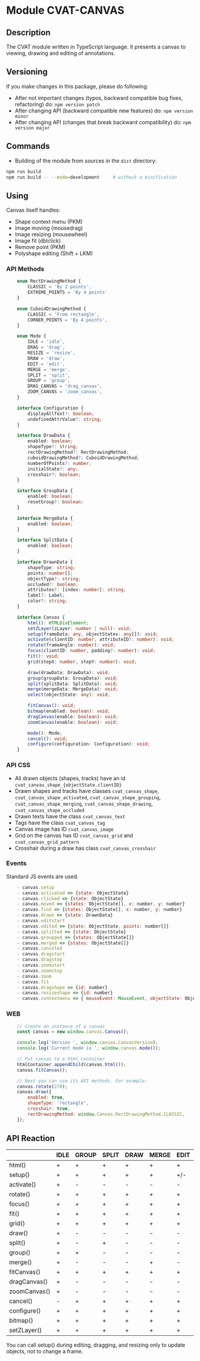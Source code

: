# Module CVAT-CANVAS

## Description
The CVAT module written in TypeScript language.
It presents a canvas to viewing, drawing and editing of annotations.

## Versioning
If you make changes in this package, please do following:

- After not important changes (typos, backward compatible bug fixes, refactoring) do: ``npm version patch``
- After changing API (backward compatible new features) do: ``npm version minor``
- After changing API (changes that break backward compatibility) do: ``npm version major``

## Commands
- Building of the module from sources in the ```dist``` directory:

```bash
npm run build
npm run build -- --mode=development     # without a minification
```

## Using

Canvas itself handles:
- Shape context menu (PKM)
- Image moving (mousedrag)
- Image resizing (mousewheel)
- Image fit (dblclick)
- Remove point (PKM)
- Polyshape editing (Shift + LKM)

### API Methods

```ts
    enum RectDrawingMethod {
        CLASSIC = 'By 2 points',
        EXTREME_POINTS = 'By 4 points'
    }

    enum CuboidDrawingMethod {
        CLASSIC = 'From rectangle',
        CORNER_POINTS = 'By 4 points',
    }

    enum Mode {
        IDLE = 'idle',
        DRAG = 'drag',
        RESIZE = 'resize',
        DRAW = 'draw',
        EDIT = 'edit',
        MERGE = 'merge',
        SPLIT = 'split',
        GROUP = 'group',
        DRAG_CANVAS = 'drag_canvas',
        ZOOM_CANVAS = 'zoom_canvas',
    }

    interface Configuration {
        displayAllText?: boolean;
        undefinedAttrValue?: string;
    }

    interface DrawData {
        enabled: boolean;
        shapeType?: string;
        rectDrawingMethod?: RectDrawingMethod;
        cuboidDrawingMethod?: CuboidDrawingMethod;
        numberOfPoints?: number;
        initialState?: any;
        crosshair?: boolean;
    }

    interface GroupData {
        enabled: boolean;
        resetGroup?: boolean;
    }

    interface MergeData {
        enabled: boolean;
    }

    interface SplitData {
        enabled: boolean;
    }

    interface DrawnData {
        shapeType: string;
        points: number[];
        objectType?: string;
        occluded?: boolean;
        attributes?: [index: number]: string;
        label?: Label;
        color?: string;
    }

    interface Canvas {
        html(): HTMLDivElement;
        setZLayer(zLayer: number | null): void;
        setup(frameData: any, objectStates: any[]): void;
        activate(clientID: number, attributeID?: number): void;
        rotate(frameAngle: number): void;
        focus(clientID: number, padding?: number): void;
        fit(): void;
        grid(stepX: number, stepY: number): void;

        draw(drawData: DrawData): void;
        group(groupData: GroupData): void;
        split(splitData: SplitData): void;
        merge(mergeData: MergeData): void;
        select(objectState: any): void;

        fitCanvas(): void;
        bitmap(enabled: boolean): void;
        dragCanvas(enable: boolean): void;
        zoomCanvas(enable: boolean): void;

        mode(): Mode;
        cancel(): void;
        configure(configuration: Configuration): void;
    }
```

### API CSS

- All drawn objects (shapes, tracks) have an id ```cvat_canvas_shape_{objectState.clientID}```
- Drawn shapes and tracks have classes ```cvat_canvas_shape```,
 ```cvat_canvas_shape_activated```,
 ```cvat_canvas_shape_grouping```,
 ```cvat_canvas_shape_merging```,
 ```cvat_canvas_shape_drawing```,
 ```cvat_canvas_shape_occluded```
- Drawn texts have the class ```cvat_canvas_text```
- Tags have the class ```cvat_canvas_tag```
- Canvas image has ID ```cvat_canvas_image```
- Grid on the canvas has ID ```cvat_canvas_grid``` and ```cvat_canvas_grid_pattern```
- Crosshair during a draw has class ```cvat_canvas_crosshair```

### Events

Standard JS events are used.
```js
    - canvas.setup
    - canvas.activated => {state: ObjectState}
    - canvas.clicked => {state: ObjectState}
    - canvas.moved => {states: ObjectState[], x: number, y: number}
    - canvas.find => {states: ObjectState[], x: number, y: number}
    - canvas.drawn => {state: DrawnData}
    - canvas.editstart
    - canvas.edited => {state: ObjectState, points: number[]}
    - canvas.splitted => {state: ObjectState}
    - canvas.groupped => {states: ObjectState[]}
    - canvas.merged => {states: ObjectState[]}
    - canvas.canceled
    - canvas.dragstart
    - canvas.dragstop
    - canvas.zoomstart
    - canvas.zoomstop
    - canvas.zoom
    - canvas.fit
    - canvas.dragshape => {id: number}
    - canvas.resizeshape => {id: number}
    - canvas.contextmenu => { mouseEvent: MouseEvent, objectState: ObjectState,  pointID: number }
```

### WEB
```js
    // Create an instance of a canvas
    const canvas = new window.canvas.Canvas();

    console.log('Version ', window.canvas.CanvasVersion);
    console.log('Current mode is ', window.canvas.mode());

    // Put canvas to a html container
    htmlContainer.appendChild(canvas.html());
    canvas.fitCanvas();

    // Next you can use its API methods. For example:
    canvas.rotate(270);
    canvas.draw({
        enabled: true,
        shapeType: 'rectangle',
        crosshair: true,
        rectDrawingMethod: window.Canvas.RectDrawingMethod.CLASSIC,
    });
```

## API Reaction

|              | IDLE | GROUP | SPLIT | DRAW | MERGE | EDIT | DRAG | RESIZE | ZOOM_CANVAS | DRAG_CANVAS |
|--------------|------|-------|-------|------|-------|------|------|--------|-------------|-------------|
| html()       | +    | +     | +     | +    | +     | +    | +    | +      | +           | +           |
| setup()      | +    | +     | +     | +    | +     | +/-  | +/-  | +/-    | +           | +           |
| activate()   | +    | -     | -     | -    | -     | -    | -    | -      | -           | -           |
| rotate()     | +    | +     | +     | +    | +     | +    | +    | +      | +           | +           |
| focus()      | +    | +     | +     | +    | +     | +    | +    | +      | +           | +           |
| fit()        | +    | +     | +     | +    | +     | +    | +    | +      | +           | +           |
| grid()       | +    | +     | +     | +    | +     | +    | +    | +      | +           | +           |
| draw()       | +    | -     | -     | -    | -     | -    | -    | -      | -           | -           |
| split()      | +    | -     | +     | -    | -     | -    | -    | -      | -           | -           |
| group()      | +    | +     | -     | -    | -     | -    | -    | -      | -           | -           |
| merge()      | +    | -     | -     | -    | +     | -    | -    | -      | -           | -           |
| fitCanvas()  | +    | +     | +     | +    | +     | +    | +    | +      | +           | +           |
| dragCanvas() | +    | -     | -     | -    | -     | -    | +    | -      | -           | +           |
| zoomCanvas() | +    | -     | -     | -    | -     | -    | -    | +      | +           | -           |
| cancel()     | -    | +     | +     | +    | +     | +    | +    | +      | +           | +           |
| configure()  | +    | +     | +     | +    | +     | +    | +    | +      | +           | +           |
| bitmap()     | +    | +     | +     | +    | +     | +    | +    | +      | +           | +           |
| setZLayer()  | +    | +     | +     | +    | +     | +    | +    | +      | +           | +           |

You can call setup() during editing, dragging, and resizing only to update objects, not to change a frame.
